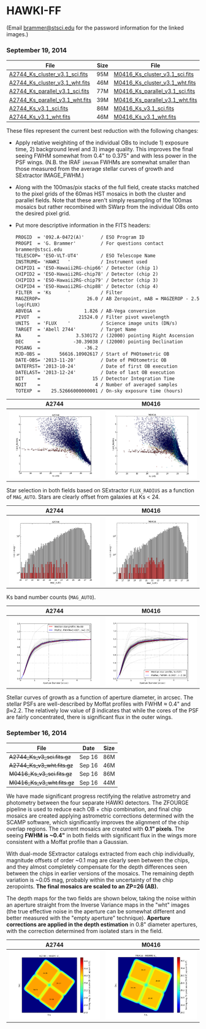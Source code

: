 HAWKI-FF
========

(Email brammer@stsci.edu for the password information for the linked images.)

### September 19, 2014

|File            |  Size  |File            |  Size  |
|--------------- | ------ |--------------- | ------ |
|[A2744_Ks_cluster_v3.1_sci.fits](http://www.stsci.edu/~brammer/HFF/Stack/v3.1/A2744_Ks_cluster_v3.1_sci.fits.gz) | 95M |	[M0416_Ks_cluster_v3.1_sci.fits](http://www.stsci.edu/~brammer/HFF/Stack/v3.1/M0416_Ks_cluster_v3.1_sci.fits.gz) | 67M |
|[A2744_Ks_cluster_v3.1_wht.fits](http://www.stsci.edu/~brammer/HFF/Stack/v3.1/A2744_Ks_cluster_v3.1_wht.fits.gz) | 46M |	[M0416_Ks_cluster_v3.1_wht.fits](http://www.stsci.edu/~brammer/HFF/Stack/v3.1/M0416_Ks_cluster_v3.1_wht.fits.gz) | 33M |
|[A2744_Ks_parallel_v3.1_sci.fits](http://www.stsci.edu/~brammer/HFF/Stack/v3.1/A2744_Ks_parallel_v3.1_sci.fits.gz) | 77M |	[M0416_Ks_parallel_v3.1_sci.fits](http://www.stsci.edu/~brammer/HFF/Stack/v3.1/M0416_Ks_parallel_v3.1_sci.fits.gz) | 81M |
|[A2744_Ks_parallel_v3.1_wht.fits](http://www.stsci.edu/~brammer/HFF/Stack/v3.1/A2744_Ks_parallel_v3.1_wht.fits.gz) | 39M |	[M0416_Ks_parallel_v3.1_wht.fits](http://www.stsci.edu/~brammer/HFF/Stack/v3.1/M0416_Ks_parallel_v3.1_wht.fits.gz) | 40M |
|[A2744_Ks_v3.1_sci.fits](http://www.stsci.edu/~brammer/HFF/Stack/v3.1/A2744_Ks_v3.1_sci.fits.gz) | 86M |	[M0416_Ks_v3.1_sci.fits](http://www.stsci.edu/~brammer/HFF/Stack/v3.1/M0416_Ks_v3.1_sci.fits.gz) | 86M |
|[A2744_Ks_v3.1_wht.fits](http://www.stsci.edu/~brammer/HFF/Stack/v3.1/A2744_Ks_v3.1_wht.fits.gz) | 46M |	[M0416_Ks_v3.1_wht.fits](http://www.stsci.edu/~brammer/HFF/Stack/v3.1/M0416_Ks_v3.1_wht.fits.gz) | 44M |

These files represent the current best reduction with the following changes:

* Apply relative weighiting of the individual OBs to include 1) exposure time, 2) background level and 3) image quality.  This improves the final seeing FWHM somewhat from 0.4" to 0.375" and with less power in the PSF wings.  (N.B. the IRAF `imexam` FWHMs are somewhat smaller than those measured from the average stellar curves of growth and SExtractor IMAGE_FWHM.)
* Along with the 100mas/pix stacks of the full field, create stacks matched to the pixel grids of the 60mas HST mosaics in both the cluster and parallel fields.  Note that these aren't simply resampling of the 100mas mosaics but rather recombined with SWarp from the individual OBs onto the desired pixel grid.
* Put more descriptive information in the FITS headers:
    
    ```
    PROGID  = '092.A-0472(A)'      / ESO Program ID
    PROGPI  = 'G. Brammer'         / For questions contact brammer@stsci.edu
    TELESCOP= 'ESO-VLT-UT4'        / ESO Telescope Name
    INSTRUME= 'HAWKI   '           / Instrument used
    CHIPID1 = 'ESO-Hawaii2RG-chip66' / Detector (chip 1)
    CHIPID2 = 'ESO-Hawaii2RG-chip78' / Detector (chip 2)
    CHIPID3 = 'ESO-Hawaii2RG-chip79' / Detector (chip 3)
    CHIPID4 = 'ESO-Hawaii2RG-chip88' / Detector (chip 4)
    FILTER  = 'Ks      '           / Filter
    MAGZEROP=                 26.0 / AB Zeropoint, mAB = MAGZEROP - 2.5 log(FLUX)
    ABVEGA  =                1.826 / AB-Vega conversion
    PIVOT   =              21524.0 / Filter pivot wavelength
    UNITS   = 'FLUX    '           / Science image units (DN/s)
    TARGET  = 'Abell 2744'         / Target Name
    RA      =             3.530172 / (J2000) pointing Right Ascension
    DEC     =            -30.39038 / (J2000) pointing Declination
    POSANG  =                -36.2
    MJD-OBS =       56616.10902617 / Start of PHOtometric OB
    DATE-OBS= '2013-11-20'         / Date of PHOtometric OB
    DATEFRST= '2013-10-24'         / Date of first OB execution
    DATELAST= '2013-12-24'         / Date of last OB execution
    DIT     =                   15 / Detector Integration Time
    NDIT    =                    4 / Number of averaged samples
    TOTEXP  =    25.52666000000001 / On-sky exposure time (hours)
    ```
    
| A2744 |  M0416 |
| ----- | ------ |
| ![A2744 Stars](https://raw.githubusercontent.com/gbrammer/HAWKI-FF/master/Doc/v3.1/A2744_star_selection.png) | ![M0416 Stars](https://raw.githubusercontent.com/gbrammer/HAWKI-FF/master/Doc/v3.1/M0416_star_selection.png) |

Star selection in both fields based on SExtractor `FLUX_RADIUS` as a function of `MAG_AUTO`. Stars are clearly offset from galaxies at Ks < 24.

| A2744 |  M0416 |
| ----- | ------ |
| ![A2744 Number Counts](https://raw.githubusercontent.com/gbrammer/HAWKI-FF/master/Doc/v3.1/A2744_number_counts.png) | ![M0416 Number Counts](https://raw.githubusercontent.com/gbrammer/HAWKI-FF/master/Doc/v3.1/M0416_number_counts.png) |

Ks band number counts (`MAG_AUTO`). 

| A2744 |  M0416 |
| ----- | ------ |
| ![A2744 CoG](https://raw.githubusercontent.com/gbrammer/HAWKI-FF/master/Doc/v3.1/A2744_apcorr.png) | ![M0416 CoG](https://raw.githubusercontent.com/gbrammer/HAWKI-FF/master/Doc/v3.1/M0416_apcorr.png) |

Stellar curves of growth as a function of aperture diameter, in arcsec. The stellar PSFs are well-described by Moffat profiles with FWHM &#x2248; 0.4" and &beta;&#x2248;2.2.  The relatively low value of &beta; indicates that while the cores of the PSF are fairly concentrated, there is significant flux in the outer wings.

### September 16, 2014

|      File            | Date   |  Size |
| -------------------- | ------ | ----- |
| ~~A2744_Ks_v3_sci.fits.gz~~ |  Sep 16 |  86M | 
| ~~A2744_Ks_v3_wht.fits.gz~~ |  Sep 16 |  46M | 
| ~~M0416_Ks_v3_sci.fits.gz~~ |  Sep 16 |  86M | 
| ~~M0416_Ks_v3_wht.fits.gz~~ |  Sep 16 |  44M | 


We have made significant progress rectifying the relative astrometry and photometry between the four separate HAWKI detectors.  The ZFOURGE pipeline is used to reduce each OB + chip combination, and final chip mosaics are created applying astrometric corrections determined with the SCAMP software, which significantly improves the alignment of the chip overlap regions.  The current mosaics are created with **0.1" pixels**.  The seeing **FWHM is ~0.4"** in both fields with significant flux in the wings more consistent with a Moffat profile than a Gaussian.
    
With dual-mode SExtractor catalogs extracted from each chip individually, magnitude offsets of order ~0.1 mag are clearly seen between the chips, and they almost completely compensate for the depth differences seen between the chips in earlier versions of the mosaics.  The remaining depth variation is ~0.05 mag, probably within the uncertainty of the chip zeropoints.  **The final mosaics are scaled to an ZP=26 (AB).**

The depth maps for the two fields are shown below, taking the noise within an aperture straight from the Inverse Variance maps in the "wht" images (the true effective noise in the aperture can be somewhat different and better measured with the "empty aperture" technique).  **Aperture corrections are applied in the depth estimation** in 0.8" diameter apertures, with the correction determined from isolated stars in the field.

| A2744 |  M0416 |
| ----- | ------ |
| ![A2744 Depth](https://raw.githubusercontent.com/gbrammer/HAWKI-FF/master/Doc/A2744_limiting_mag.png) | ![M0416 Depth](https://raw.githubusercontent.com/gbrammer/HAWKI-FF/master/Doc/M0416_limiting_mag.png) |

